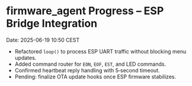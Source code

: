 # firmware_agent Progress – ESP Bridge Integration
Date: 2025-06-19 10:50 CEST

- Refactored `loop()` to process ESP UART traffic without blocking menu updates.
- Added command router for `EON`, `EOF`, `EST`, and LED commands.
- Confirmed heartbeat reply handling with 5‑second timeout.
- Pending: finalize OTA update hooks once ESP firmware stabilizes.
